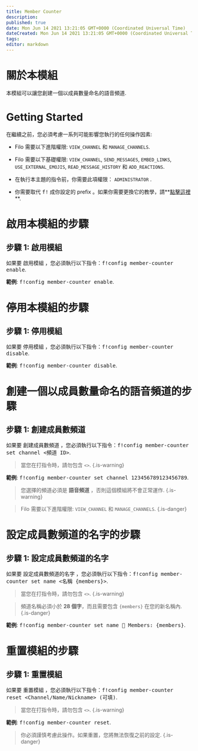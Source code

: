 ```yaml
---
title: Member Counter
description:
published: true
date: Mon Jun 14 2021 13:21:05 GMT+0000 (Coordinated Universal Time)
dateCreated: Mon Jun 14 2021 13:21:05 GMT+0000 (Coordinated Universal Time)
tags:
editor: markdown
---
```


# 關於本模組

本模組可以讓您創建一個以成員數量命名的語音頻道.

# Getting Started

在繼續之前，您必須考慮一系列可能影響您執行的任何操作因素:

- Filo 需要以下進階權限: ``VIEW_CHANNEL`` 和 ``MANAGE_CHANNELS``.

- Filo 需要以下基礎權限: ``VIEW_CHANNEL``, ``SEND_MESSAGES``, ``EMBED_LINKS``, ``USE_EXTERNAL_EMOJIS``, ``READ_MESSAGE_HISTORY`` 和 ``ADD_REACTIONS``.

- 在執行本主題的指令前，你需要此項權限： ``ADMINISTRATOR`` .

- 你需要取代 <kbd>f!</kbd> 成你設定的 prefix 。如果你需要更換它的教學，請**[點擊這裡](https://wiki.filobot.xyz/zh-Tw/modules/prefix)**.

# 啟用本模組的步驟

## **步驟 1**: 啟用模組

如果要 啟用模組 ，您必須執行以下指令：<kbd>f!config member-counter enable</kbd>.

**範例**: <kbd>f!config member-counter enable</kbd>.

# 停用本模組的步驟

## **步驟 1**: 停用模組

如果要 停用模組 ，您必須執行以下指令：<kbd>f!config member-counter disable</kbd>.

**範例**: <kbd>f!config member-counter disable</kbd>.

# 創建一個以成員數量命名的語音頻道的步驟

## **步驟 1**: 創建成員數頻道

如果要 創建成員數頻道 ，您必須執行以下指令：<kbd>f!config member-counter set channel \<頻道 ID></kbd>.

> 當您在打指令時，請勿包含 ``<>``.
{.is-warning}

**範例**: <kbd>f!config member-counter set channel 123456789123456789</kbd>.

> 您選擇的頻道必須是 **語音頻道** ，否則這個模組將不會正常運作.
{.is-warning}

> Filo 需要以下進階權限: ``VIEW_CHANNEL`` 和 ``MANAGE_CHANNELS``.
{.is-danger}

# 設定成員數頻道的名字的步驟

## **步驟 1**: 設定成員數頻道的名字

如果要 設定成員數頻道的名字 ，您必須執行以下指令：<kbd>f!config member-counter set name \<名稱 {members}></kbd>.

> 當您在打指令時，請勿包含 ``<>``.
{.is-warning}

> 頻道名稱必須小於 **28 個字**，而且需要包含 `{members}` 在您的新名稱內.
{.is-danger}

**範例**: <kbd>f!config member-counter set name 👥 Members: {members}</kbd>.

# 重置模組的步驟

## **步驟 1**: 重置模組

如果要 重置模組 ，您必須執行以下指令：<kbd>f!config member-counter reset \<Channel/Name/Nickname> (可填)</kbd>.

> 當您在打指令時，請勿包含 ``<>``.
{.is-warning}

**範例**: <kbd>f!config member-counter reset</kbd>.

> 你必須謹慎考慮此操作。如果重置，您將無法恢復之前的設定.
{.is-danger}
